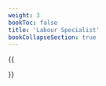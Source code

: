 ```yaml
---
weight: 3
bookToc: false
title: 'Labour Specialist'
bookCollapseSection: true
---
```

{{<section>}}
